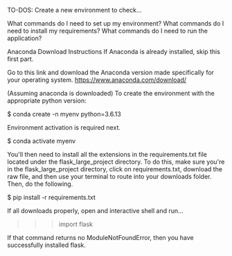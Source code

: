 TO-DOS:
Create a new environment to check...

What commands do I need to set up my environment?
What commands do I need to install my requirements?
What commands do I need to run the application?

Anaconda Download Instructions
If Anaconda is already installed, skip this first part.

Go to this link and download the Anaconda version made specifically for your operating system.
https://www.anaconda.com/download/


(Assuming anaconda is downloaded)
To create the environment with the appropriate python version:

$ conda create -n myenv python=3.6.13


Environment activation is required next.

$ conda activate myenv


You'll then need to install all the extensions in the requirements.txt file located under the flask_large_project directory. To do this, make sure you're in the flask_large_project directory, click on requirements.txt, download the raw file, and then use your terminal to route into your downloads folder. Then, do the following.

$ pip install -r requirements.txt

If all downloads properly, open and interactive shell and run...

>>> import flask

If that command returns no ModuleNotFoundError, then you have successfully installed flask.